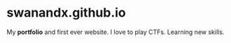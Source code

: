 # swanandx.github.io
My **portfolio** and first ever website.
I love to play CTFs.
Learning new skills.

